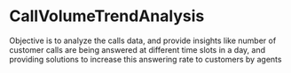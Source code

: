 # CallVolumeTrendAnalysis
Objective is to analyze the calls data, and provide insights like number of customer calls are being answered at different time slots in a day, and providing solutions to increase this answering rate to customers by agents
